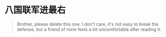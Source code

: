# 八国联军进最右
> Brother, please delete this one. I don't care, it's not easy to break the defense, but a friend of mine feels a bit uncomfortable after reading it.
